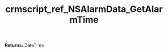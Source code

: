 ﻿---
title: crmscript_ref_NSAlarmData_GetAlarmTime
description: DateTime NSAlarmData.GetAlarmTime()
intellisense: NSAlarmData.GetAlarmTime
keywords: NSAlarmData, GetAlarmTime
so.topic: reference
---



**Returns:** DateTime



